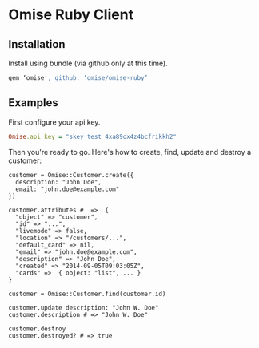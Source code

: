 # Omise Ruby Client

## Installation

Install using bundle (via github only at this time).

```ruby
gem ‘omise', github: ‘omise/omise-ruby’
```

## Examples

First configure your api key.

```ruby
Omise.api_key = "skey_test_4xa89ox4z4bcfrikkh2"
```

Then you're ready to go. Here's how to create, find, update and destroy a customer:

```
customer = Omise::Customer.create({
  description: "John Doe",
  email: "john.doe@example.com"
})

customer.attributes #  =>  {
  "object" => "customer",
  "id" => "...",
  "livemode" => false,
  "location" => "/customers/...",
  "default_card" => nil,
  "email" => "john.doe@example.com",
  "description" => "John Doe",
  "created" => "2014-09-05T09:03:05Z",
  "cards" =>  { object: "list", ... }
}

customer = Omise::Customer.find(customer.id)

customer.update description: "John W. Doe"
customer.description # => "John W. Doe"

customer.destroy
customer.destroyed? # => true
```
